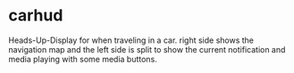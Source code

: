 carhud
======

Heads-Up-Display for when traveling in a car.  right side shows the navigation map and the left side is split to show the current notification and media playing with some media buttons. 
